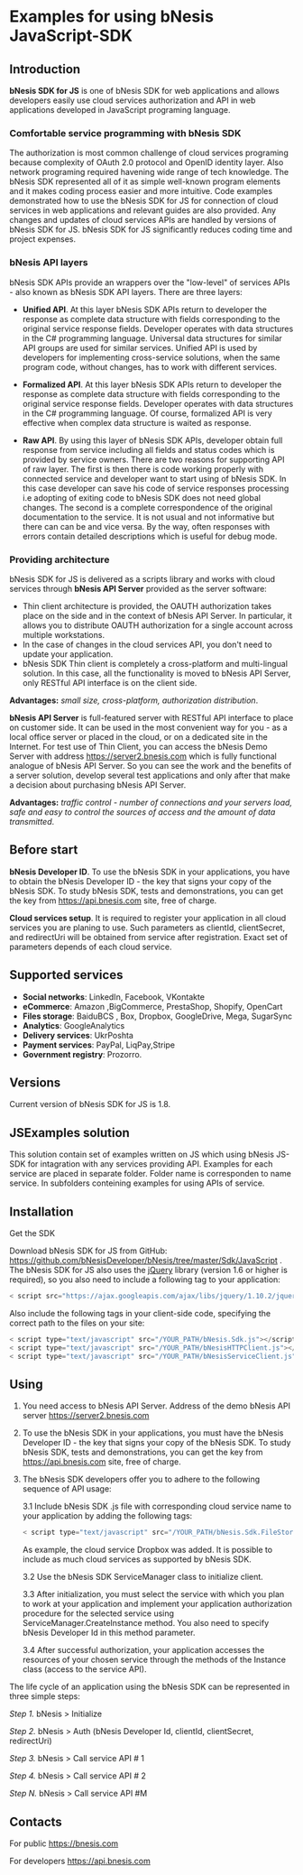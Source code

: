 # **Examples for using bNesis JavaScript-SDK**
 
## **Introduction** 
 
**bNesis SDK for JS** is one of bNesis SDK for web applications and allows developers easily use cloud services authorization and API in web applications developed in JavaScript programing language.  

### **Comfortable service programming with bNesis SDK**
 
The authorization is most common challenge of cloud services programing because complexity of OAuth 2.0 protocol and OpenID identity layer. Also network  programing required havening wide range of tech knowledge. The bNesis SDK represented all of it as simple well-known program elements and it makes coding process easier and more intuitive. Code examples demonstrated how to use the bNesis SDK for JS for connection of cloud services in web applications and relevant guides are also provided. Any changes and updates of cloud services APIs are handled by versions of bNesis SDK for JS.  bNesis SDK for JS significantly reduces coding time and project expenses. 

### **bNesis API layers**

bNesis SDK APIs provide an wrappers over the "low-level" of services APIs - also known as bNesis SDK API layers. There are three layers:
  
* **Unified API**. At this layer bNesis SDK APIs return to developer the response as complete data structure with fields corresponding to the original service response fields. Developer operates with data structures in  the C# programming language. Universal data structures for similar API groups are used for similar services.  Unified API is used by developers for implementing cross-service solutions, when the same program code, without changes, has to work with different services.
	
* **Formalized API**. At this layer bNesis SDK APIs return to developer the response as complete data structure with fields corresponding to the original service response fields. Developer operates with data structures in  the C# programming language. Of course, formalized API is very effective when complex data structure is waited as response. 

* **Raw API**. By using this layer of bNesis SDK APIs, developer obtain full response from service including all fields and status codes which is provided by service owners. There are two reasons for supporting API of raw layer. The first is then there is code working properly with connected service and developer want to start using of bNesis SDK. In this case developer can save his code of service responses processing i.e adopting of exiting code to bNesis SDK does not need global changes.  The second is a complete correspondence of the original documentation to the service. It is not usual and not informative but there can can be and vice versa. By the way, often responses with errors contain detailed descriptions which is useful for debug mode.

### **Providing architecture** 
 
bNesis SDK for JS is delivered as a scripts library and works with cloud services through **bNesis API Server** provided as the server software: 
* Thin client architecture is provided, the OAUTH authorization takes place on the side and in the context of bNesis API Server. In particular, it allows you to distribute OAUTH authorization for a single account across multiple workstations.
* In the case of changes in the cloud services API, you don't need to update your application.
* bNesis SDK Thin client is completely a cross-platform and multi-lingual solution. In this case, all the functionality is moved to bNesis API Server, only RESTful API interface is on the client side.
      
**Advantages:** *small size, cross-platform, authorization distribution*.

  **bNesis API Server** is full-featured server with RESTful API interface to place on customer side. It can be used in the most convenient way for you  -  as a local office server or placed in the cloud, or on a dedicated site in the Internet.  For test use of Thin Client, you can access the bNesis Demo Server with address https://server2.bnesis.com which is fully functional analogue of bNesis API Server. So you can see the work and the benefits of a server solution, develop several test applications and only after that make a decision about purchasing bNesis API Server.

  **Advantages:** *traffic control - number of connections and your servers load, safe and easy to control the sources of access and the amount of data transmitted*.
	
## **Before start** 
	
**bNesis Developer ID**. To use the bNesis SDK in your applications, you have to obtain the bNesis Developer ID - the key that signs your copy of the bNesis SDK. To study bNesis SDK, tests and demonstrations, you can get the key from https://api.bnesis.com site, free of charge.
	  
**Cloud services setup**. It is required to register your application in all cloud services you are planing to use. Such parameters as clientId, clientSecret, and redirectUri will be obtained from service after registration. Exact set of parameters depends of each cloud service. 
	
## **Supported services**
- **Social networks**: LinkedIn, Facebook, VKontakte
- **eCommerce**: Amazon ,BigCommerce, PrestaShop, Shopify, OpenCart   
- **Files storage**: BaiduBCS , Box, Dropbox, GoogleDrive, Mega, SugarSync
- **Analytics**: GoogleAnalytics  
- **Delivery services**: UkrPoshta
- **Payment services**: PayPal, LiqPay,Stripe 
- **Government registry**: Prozorro. 
 
## **Versions** 

   Current version of bNesis SDK for JS is 1.8.
   
## **JSExamples solution** 

This solution contain set of examples written on JS which using bNesis JS-SDK for intagration with any services providing API. 
Examples for each service are placed in separate folder. Folder name is corresponden to name service.
In subfolders conteining examples for using APIs of service.

## **Installation**

Get the SDK

Download bNesis SDK for JS from GitHub: https://github.com/bNesisDeveloper/bNesis/tree/master/Sdk/JavaScript . The bNesis SDK for JS also uses the [jQuery](http://jquery.com/) library (version 1.6 or higher is required), so you also need to include a following tag to your application: 

```javascript
< script src="https://ajax.googleapis.com/ajax/libs/jquery/1.10.2/jquery.min.js"></script>
```
   
Also include the following  tags in your client-side code, specifying the correct path to the files on your site:

```javascript
< script type="text/javascript" src="/YOUR_PATH/bNesis.Sdk.js"></script>
< script type="text/javascript" src="/YOUR_PATH/bNesisHTTPClient.js"></script>
< script type="text/javascript" src="/YOUR_PATH/bNesisServiceClient.js"></script>
```
	

## **Using** 

1. You need access to bNesis API Server. Address of the demo bNesis API server https://server2.bnesis.com
2. To use the bNesis SDK in your applications, you must have the bNesis Developer ID - the key that signs your copy of the bNesis SDK. To study bNesis SDK, tests and demonstrations, you can get the key from https://api.bnesis.com site, free of charge.
3. The bNesis SDK developers offer you to adhere to the following sequence of API usage:
 
   3.1 Include bNesis SDK .js file with corresponding cloud service name to your application by adding the following tags:  
  
   ```javascript
   < script type="text/javascript" src="/YOUR_PATH/bNesis.Sdk.FileStorages.DropBox.js"></script>
   ```
   
   As example, the cloud service Dropbox was added. It is possible to include as much cloud services as supported by bNesis SDK.  
 
   3.2 Use the bNesis SDK ServiceManager class to initialize client. 

   3.3 After initialization, you must select the service with which you plan to work at your application and implement your application authorization procedure for the selected service using ServiceManager.CreateInstance method. You also need to specify bNesis Developer Id in this method parameter.

   3.4 After successful authorization, your application accesses the resources of your chosen service through the methods of the Instance class (access to the service API).


The life cycle of an application using the bNesis SDK can be represented in three simple steps:
    
*Step 1.* bNesis > Initialize 
    
*Step 2.* bNesis > Auth (bNesis Developer Id, clientId, clientSecret, redirectUri)
    
*Step 3.* bNesis > Call service API # 1
    
*Step 4.* bNesis > Call service API # 2  
    
*Step N.* bNesis > Call service API #M 

 
## **Contacts**

For public https://bnesis.com

For developers https://api.bnesis.com 
